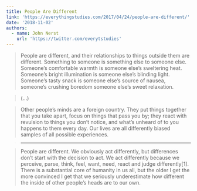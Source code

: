 ```yaml
---
title: People Are Different
link: 'https://everythingstudies.com/2017/04/24/people-are-different/'
date: '2018-11-02'
authors:
  - name: John Nerst
    url: 'https://twitter.com/everytstudies'
---
```

> People are different, and their relationships to things outside them are different. Something to someone is something else to someone else. Someone’s comfortable warmth is someone else’s sweltering heat. Someone’s bright illumination is someone else’s blinding light. Someone’s tasty snack is someone else’s source of nausea, someone’s crushing boredom someone else’s sweet relaxation.

> (...)

> Other people’s minds are a foreign country. They put things together that you take apart, focus on things that pass you by; they react with revulsion to things you don’t notice, and what’s unheard of to you happens to them every day. Our lives are all differently biased samples of all possible experiences.

> ------

> People are different. We obviously act differently, but differences don’t start with the decision to act. We act differently because we perceive, parse, think, feel, want, need, react and judge differently[1]. There is a substantial core of humanity in us all, but the older I get the more convinced I get that we seriously underestimate how different the inside of other people’s heads are to our own.
